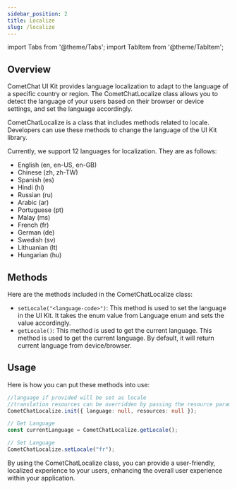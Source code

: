 ```yaml
---
sidebar_position: 2
title: Localize
slug: /localize
---
```


import Tabs from '@theme/Tabs';
import TabItem from '@theme/TabItem';

## Overview

CometChat UI Kit provides language localization to adapt to the language of a specific country or region. The CometChatLocalize class allows you to detect the language of your users based on their browser or device settings, and set the language accordingly.

CometChatLocalize is a class that includes methods related to locale. Developers can use these methods to change the language of the UI Kit library.

Currently, we support 12 languages for localization. They are as follows:

- English (en, en-US, en-GB)
- Chinese (zh, zh-TW)
- Spanish (es)
- Hindi (hi)
- Russian (ru)
- Arabic (ar)
- Portuguese (pt)
- Malay (ms)
- French (fr)
- German (de)
- Swedish (sv)
- Lithuanian (lt)
- Hungarian (hu)

## Methods

Here are the methods included in the CometChatLocalize class:

- `setLocale("<language-code>")`: This method is used to set the language in the UI Kit. It takes the enum value from Language enum and sets the value accordingly.
- `getLocale()`: This method is used to get the current language. This method is used to get the current language. By default, it will return current language from device/browser.

## Usage

Here is how you can put these methods into use:

<Tabs>

<TabItem value="ts" label="Typescript">

```typescript
//language if provided will be set as locale
//translation resources can be overridden by passing the resource parameter
CometChatLocalize.init({ language: null, resources: null });

// Get Language
const currentLanguage = CometChatLocalize.getLocale();

// Set Language
CometChatLocalize.setLocale("fr");
```

</TabItem>

</Tabs>

By using the CometChatLocalize class, you can provide a user-friendly, localized experience to your users, enhancing the overall user experience within your application.
